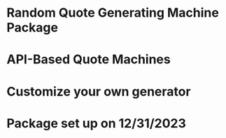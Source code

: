 # Random Quote Generating Machine Package
# API-Based Quote Machines 
# Customize your own generator
# Package set up on 12/31/2023
